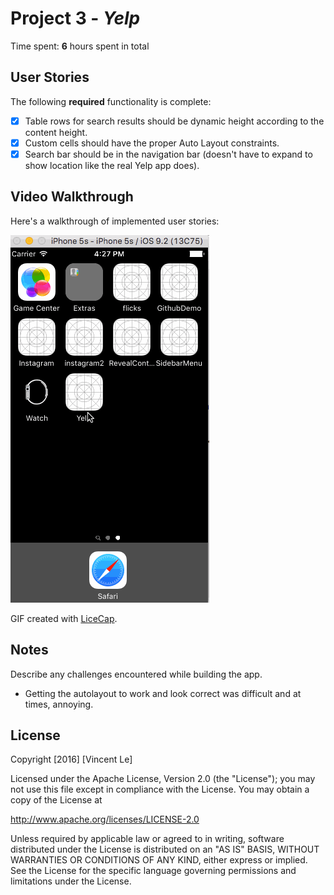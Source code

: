# Project 3 - *Yelp*

Time spent: **6** hours spent in total

## User Stories

The following **required** functionality is complete:

- [x] Table rows for search results should be dynamic height according to the content height.
- [x] Custom cells should have the proper Auto Layout constraints.
- [x] Search bar should be in the navigation bar (doesn't have to expand to show location like the real Yelp app does).

## Video Walkthrough 

Here's a walkthrough of implemented user stories:

 <img src='demo.gif' title='Video Walkthrough' width='' alt='Video Walkthrough' />

 GIF created with [LiceCap](http://www.cockos.com/licecap/).

## Notes

Describe any challenges encountered while building the app.
 - Getting the autolayout to work and look correct was difficult and at times, annoying.


## License

Copyright [2016] [Vincent Le]

Licensed under the Apache License, Version 2.0 (the "License");
you may not use this file except in compliance with the License.
You may obtain a copy of the License at

http://www.apache.org/licenses/LICENSE-2.0

Unless required by applicable law or agreed to in writing, software
distributed under the License is distributed on an "AS IS" BASIS,
WITHOUT WARRANTIES OR CONDITIONS OF ANY KIND, either express or implied.
See the License for the specific language governing permissions and
limitations under the License.


